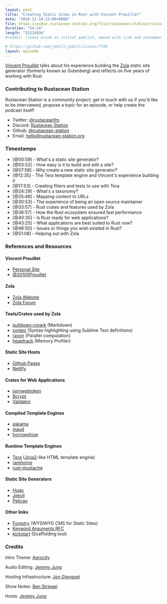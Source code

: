 ```yaml
---
layout: post
title: "Creating Static Sites in Rust with Vincent Prouillet"
date: "2019-12-19:23:00+0000"
file: https://audio.rustacean-station.org/file/rustacean-station/rustacean-station-e007-zola-vincent-prouillet.mp3
duration: "54:24"
length: "52224834"
#reddit: (leave blank on initial publish, amend with link and uncomment this line after Reddit thread has been posted)

# https://github.com/jekyll/jekyll/issues/7744
layout: episode
---
```


[Vincent Prouillet](https://www.vincentprouillet.com/) talks about his experience building the [Zola](https://twitter.com/jertype) static site generator (formerly known as Gutenberg) and reflects on five years of working with Rust.

### Contributing to Rustacean Station

<!-- You can probably leave this as-is -->

Rustacean Station is a community project; get in touch with us if you'd like to be interviewed, propose a topic for an episode, or help create the podcast itself!

 - Twitter: [@rustaceanfm](https://twitter.com/rustaceanfm)
 - Discord: [Rustacean Station](https://discord.gg/cHc3Gyc)
 - Github: [@rustacean-station](https://github.com/rustacean-station/)
 - Email: [hello@rustacean-station.org](mailto:hello@rustacean-station.org)

### Timestamps

- [@00:59] - What's a static site generator?
- [@03:52] - How easy is it to build and edit a site?
- [@07:58] - Why create a new static site generator?
- [@12:35] - The Tera template engine and Vincent's experience building it
- [@17:53] - Creating filters and tests to use with Tera
- [@24:29] - What's a taxonomy?
- [@25:48] - Mapping content to URLs
- [@30:53] - The experience of being an open source maintainer
- [@33:57] - Rust crates and features used by Zola
- [@36:57] - How the Rust ecosystem ensured fast performance
- [@40:35] - Is Rust ready for web applications?
- [@43:25] - What applications are best suited to Rust now?
- [@46:50] - Issues or things you wish existed in Rust?
- [@51:08] - Helping out with Zola

<!--
In this section, leave timestamped notes of the form:

 - [@HH:MM:SS] - Topic at first timestamp
 - [@HH:MM:SS] - Topic at second timestamp
     - A link to additional material discussed during the preceding topic

-->

### References and Resources

#### Vincent Prouillet
- [Personal Site](https://www.vincentprouillet.com/)
- [@20100Prouillet](https://twitter.com/20100Prouillet)

#### Zola
- [Zola Website](https://www.getzola.org)
- [Zola Forum](https://zola.discourse.group/)

#### Tools/Crates used by Zola
- [pulldown-cmark](https://github.com/raphlinus/pulldown-cmark) (Markdown)
- [syntec](https://github.com/trishume/syntect) (Syntax highlighting using Sublime Text definitions)
- [rayon](https://github.com/rayon-rs/rayon) (Parallel computation)
- [heaptrack](https://github.com/KDE/heaptrack) (Memory Profiler)

#### Static Site Hosts
- [Github Pages](https://pages.github.com/)
- [Netlify](https://www.netlify.com/)

#### Crates for Web Applications
- [jsonwebtoken](https://github.com/Keats/jsonwebtoken)
- [Bcrypt](https://github.com/Keats/rust-bcrypt)
- [Validator](https://github.com/Keats/validator)

#### Compiled Template Engines
- [askama](https://github.com/djc/askama)
- [maud](https://maud.lambda.xyz/)
- [horrowshow](https://github.com/Stebalien/horrorshow-rs)

#### Runtime Template Engines
- [Tera](https://github.com/Keats/tera) ([Jinja2](https://www.palletsprojects.com/p/jinja/)-like HTML template engine)
- [ramhorns](https://github.com/maciejhirsz/ramhorns)
- [rust-mustache](https://github.com/nickel-org/rust-mustache)

#### Static Site Generators
- [Hugo](https://www.gohugo.io)
- [Jekyll](https://www.jekyllrb.com)
- [Pelican](https://blog.getpelican.com/)

#### Other links
- [Forestry](https://forestry.io/) (WYSIWYG CMS for Static Sites)
- [Keyword Arguments RFC](https://github.com/rust-lang/rfcs/issues/323)
- [kickstart](https://github.com/Keats/kickstart) (Scaffolding tool)

### Credits

Intro Theme: [Aerocity](https://twitter.com/AerocityMusic)

Audio Editing: [Jeremy Jung](https://twitter.com/jertype)

Hosting Infrastructure: [Jon Gjengset](https://twitter.com/jonhoo/)

Show Notes: [Ben Striegel](https://twitter.com/bstrie)

Hosts: [Jeremy Jung](https://twitter.com/jertype)
